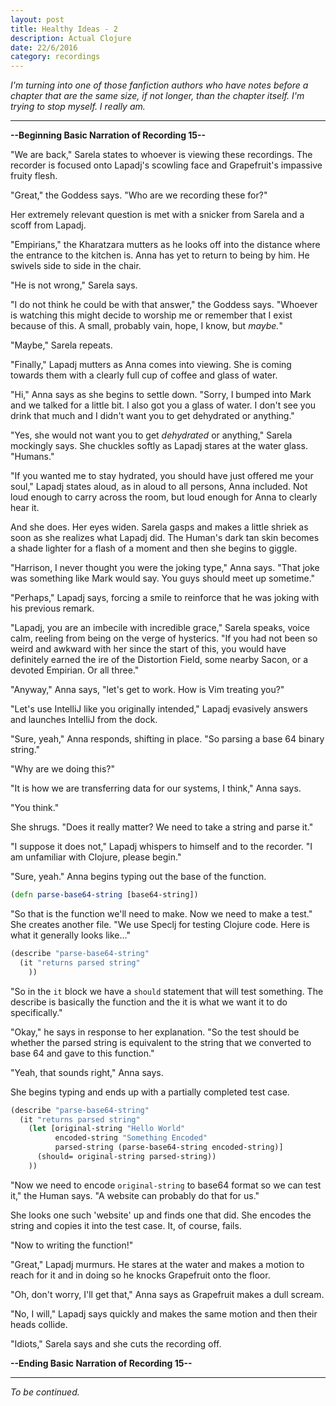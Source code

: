 ```yaml
---
layout: post
title: Healthy Ideas - 2
description: Actual Clojure
date: 22/6/2016
category: recordings
---
```


*I'm turning into one of those fanfiction authors who have notes before a chapter that are the same size, if not longer, than the chapter itself. I'm trying to stop myself. I really am.*

---

**--Beginning Basic Narration of Recording 15--**

"We are back," Sarela states to whoever is viewing these recordings. The recorder is focused onto Lapadj's scowling face and Grapefruit's impassive fruity flesh.

"Great," the Goddess says. "Who are we recording these for?"

Her extremely relevant question is met with a snicker from Sarela and a scoff from Lapadj.

"Empirians," the Kharatzara mutters as he looks off into the distance where the entrance to the kitchen is. Anna has yet to return to being by him. He swivels side to side in the chair.

"He is not wrong," Sarela says.

"I do not think he could be with that answer," the Goddess says. "Whoever is watching this might decide to worship me or remember that I exist because of this. A small, probably vain, hope, I know, but *maybe.*"

"Maybe," Sarela repeats.

"Finally," Lapadj mutters as Anna comes into viewing. She is coming towards them with a clearly full cup of coffee and glass of water.

"Hi," Anna says as she begins to settle down. "Sorry, I bumped into Mark and we talked for a little bit. I also got you a glass of water. I don't see you drink that much and I didn't want you to get dehydrated or anything."

"Yes, she would not want you to get *dehydrated* or anything," Sarela mockingly says. She chuckles softly as Lapadj stares at the water glass. "Humans."

"If you wanted me to stay hydrated, you should have just offered me your soul," Lapadj states aloud, as in aloud to all persons, Anna included. Not loud enough to carry across the room, but loud enough for Anna to clearly hear it.

And she does. Her eyes widen. Sarela gasps and makes a little shriek as soon as she realizes what Lapadj did. The Human's dark tan skin becomes a shade lighter for a flash of a moment and then she begins to giggle.

"Harrison, I never thought you were the joking type," Anna says. "That joke was something like Mark would say. You guys should meet up sometime."

"Perhaps," Lapadj says, forcing a smile to reinforce that he was joking with his previous remark.

"Lapadj, you are an imbecile with incredible grace," Sarela speaks, voice calm, reeling from being on the verge of hysterics. "If you had not been so weird and awkward with her since the start of this, you would have definitely earned the ire of the Distortion Field, some nearby Sacon, or a devoted Empirian. Or all three."

"Anyway," Anna says, "let's get to work. How is Vim treating you?"

"Let's use IntelliJ like you originally intended," Lapadj evasively answers and launches IntelliJ from the dock.

"Sure, yeah," Anna responds, shifting in place. "So parsing a base 64 binary string."

"Why are we doing this?"

"It is how we are transferring data for our systems, I think," Anna says.

"You think."

She shrugs. "Does it really matter? We need to take a string and parse it."

"I suppose it does not," Lapadj whispers to himself and to the recorder. "I am unfamiliar with Clojure, please begin."

"Sure, yeah." Anna begins typing out the base of the function.

```clojure
(defn parse-base64-string [base64-string])
```

"So that is the function we'll need to make. Now we need to make a test." She creates another file. "We use Speclj for testing Clojure code. Here is what it generally looks like..."

```clojure
(describe "parse-base64-string"
  (it "returns parsed string"
    ))
```

"So in the `it` block we have a `should` statement that will test something. The describe is basically the function and the it is what we want it to do specifically."

"Okay," he says in response to her explanation. "So the test should be whether the parsed string is equivalent to the string that we converted to base 64 and gave to this function."

"Yeah, that sounds right," Anna says.

She begins typing and ends up with a partially completed test case.

```clojure
(describe "parse-base64-string"
  (it "returns parsed string"
    (let [original-string "Hello World"
          encoded-string "Something Encoded"
          parsed-string (parse-base64-string encoded-string)]
      (should= original-string parsed-string))
    ))
```

"Now we need to encode `original-string` to base64 format so we can test it," the Human says. "A website can probably do that for us."

She looks one such 'website' up and finds one that did. She encodes the string and copies it into the test case. It, of course, fails.

"Now to writing the function!"

"Great," Lapadj murmurs. He stares at the water and makes a motion to reach for it and in doing so he knocks Grapefruit onto the floor.

"Oh, don't worry, I'll get that," Anna says as Grapefruit makes a dull scream.

"No, I will," Lapadj says quickly and makes the same motion and then their heads collide.

"Idiots," Sarela says and she cuts the recording off.

**--Ending Basic Narration of Recording 15--**

---

*To be continued.*
